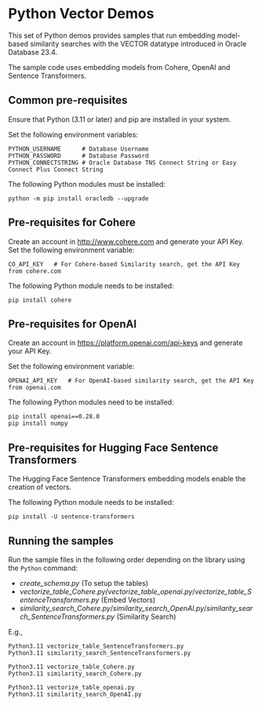 # Python Vector Demos

This set of Python demos provides samples that run embedding model-based
similarity searches with the VECTOR datatype introduced in Oracle Database 23.4.

The sample code uses embedding models from Cohere, OpenAI and Sentence Transformers.


## Common pre-requisites

Ensure that Python (3.11 or later) and pip are installed in your system.

Set the following environment variables:

    PYTHON_USERNAME      # Database Username 
    PYTHON_PASSWORD      # Database Password
    PYTHON_CONNECTSTRING # Oracle Database TNS Connect String or Easy Connect Plus Connect String

The following Python modules must be installed:

    python -m pip install oracledb --upgrade


## Pre-requisites for Cohere

Create an account in http://www.cohere.com and generate your API Key.
Set the following environment variable:

    CO_API_KEY   # For Cohere-based Similarity search, get the API Key from cohere.com

The following Python module needs to be installed:

    pip install cohere


## Pre-requisites for OpenAI

Create an account in https://platform.openai.com/api-keys and generate your
API Key.

Set the following environment variable:

    OPENAI_API_KEY   # For OpenAI-based similarity search, get the API Key from openai.com
    

The following Python modules need to be installed:

    pip install openai==0.28.0
    pip install numpy


## Pre-requisites for Hugging Face Sentence Transformers

The Hugging Face Sentence Transformers embedding models enable the creation
of vectors.

The following Python module needs to be installed:

    pip install -U sentence-transformers


## Running the samples

Run the sample files in the following order depending on the library using the
`Python` command:
- *create_schema.py* (To setup the tables)
- *vectorize_table_Cohere.py*/*vectorize_table_openai.py*/*vectorize_table_SentenceTransformers.py* (Embed Vectors)
- *similarity_search_Cohere.py*/*similarity_search_OpenAI.py*/*similarity_search_SentenceTransformers.py* (Similarity Search)

E.g.,

    Python3.11 vectorize_table_SentenceTransformers.py
    Python3.11 similarity_search_SentenceTransformers.py

    Python3.11 vectorize_table_Cohere.py
    Python3.11 similarity_search_Cohere.py

    Python3.11 vectorize_table_openai.py
    Python3.11 similarity_search_OpenAI.py

    

